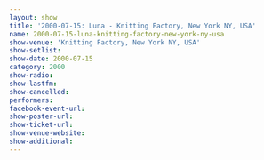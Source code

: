 ```yaml
---
layout: show
title: '2000-07-15: Luna - Knitting Factory, New York NY, USA'
name: 2000-07-15-luna-knitting-factory-new-york-ny-usa
show-venue: 'Knitting Factory, New York NY, USA'
show-setlist: 
show-date: 2000-07-15
category: 2000
show-radio: 
show-lastfm: 
show-cancelled: 
performers: 
facebook-event-url: 
show-poster-url: 
show-ticket-url: 
show-venue-website: 
show-additional: 
---
```


